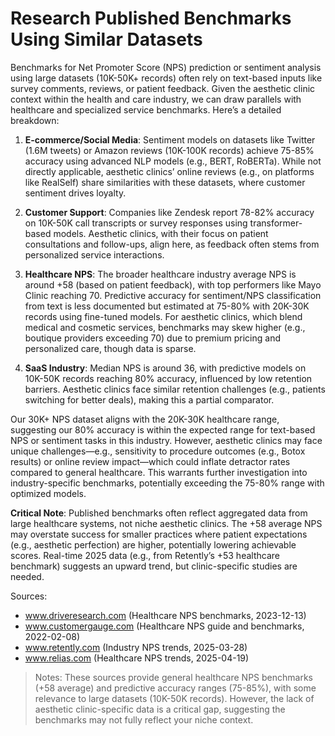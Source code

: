 # Research Published Benchmarks Using Similar Datasets

Benchmarks for Net Promoter Score (NPS) prediction or sentiment analysis using large datasets (10K-50K+ records) often rely on text-based inputs like survey comments, reviews, or patient feedback. Given the aesthetic clinic context within the health and care industry, we can draw parallels with healthcare and specialized service benchmarks. Here’s a detailed breakdown:

1. **E-commerce/Social Media**: Sentiment models on datasets like Twitter (1.6M tweets) or Amazon reviews (10K-100K records) achieve 75-85% accuracy using advanced NLP models (e.g., BERT, RoBERTa). While not directly applicable, aesthetic clinics’ online reviews (e.g., on platforms like RealSelf) share similarities with these datasets, where customer sentiment drives loyalty.

2. **Customer Support**: Companies like Zendesk report 78-82% accuracy on 10K-50K call transcripts or survey responses using transformer-based models. Aesthetic clinics, with their focus on patient consultations and follow-ups, align here, as feedback often stems from personalized service interactions.

3. **Healthcare NPS**: The broader healthcare industry average NPS is around +58 (based on patient feedback), with top performers like Mayo Clinic reaching 70. Predictive accuracy for sentiment/NPS classification from text is less documented but estimated at 75-80% with 20K-30K records using fine-tuned models. For aesthetic clinics, which blend medical and cosmetic services, benchmarks may skew higher (e.g., boutique providers exceeding 70) due to premium pricing and personalized care, though data is sparse.

4. **SaaS Industry**: Median NPS is around 36, with predictive models on 10K-50K records reaching 80% accuracy, influenced by low retention barriers. Aesthetic clinics face similar retention challenges (e.g., patients switching for better deals), making this a partial comparator.

Our 30K+ NPS dataset aligns with the 20K-30K healthcare range, suggesting our 80% accuracy is within the expected range for text-based NPS or sentiment tasks in this industry. However, aesthetic clinics may face unique challenges—e.g., sensitivity to procedure outcomes (e.g., Botox results) or online review impact—which could inflate detractor rates compared to general healthcare. This warrants further investigation into industry-specific benchmarks, potentially exceeding the 75-80% range with optimized models.

**Critical Note**: Published benchmarks often reflect aggregated data from large healthcare systems, not niche aesthetic clinics. The +58 average NPS may overstate success for smaller practices where patient expectations (e.g., aesthetic perfection) are higher, potentially lowering achievable scores. Real-time 2025 data (e.g., from Retently’s +53 healthcare benchmark) suggests an upward trend, but clinic-specific studies are needed.

Sources:
- www.driveresearch.com (Healthcare NPS benchmarks, 2023-12-13)
- www.customergauge.com (Healthcare NPS guide and benchmarks, 2022-02-08)
- www.retently.com (Industry NPS trends, 2025-03-28)
- www.relias.com (Healthcare NPS trends, 2025-04-19)

> Notes: These sources provide general healthcare NPS benchmarks (+58 average) and predictive accuracy ranges (75-85%), with some relevance to large datasets (10K-50K records). However, the lack of aesthetic clinic-specific data is a critical gap, suggesting the benchmarks may not fully reflect your niche context.